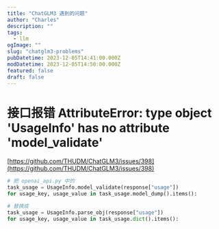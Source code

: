 ```yaml
---
title: "ChatGLM3 遇到的问题"
author: "Charles"
description: ""
tags:
  - llm
ogImage: ""
slug: "chatglm3-problems"
pubDatetime: 2023-12-05T14:41:00.000Z
modDatetime: 2023-12-05T14:50:00.000Z
featured: false
draft: false
---
```


# 接口报错 AttributeError: type object 'UsageInfo' has no attribute 'model_validate'
[https://github.com/THUDM/ChatGLM3/issues/398](https://github.com/THUDM/ChatGLM3/issues/398)
```python
# 把 openai_api.py 中的
task_usage = UsageInfo.model_validate(response["usage"])
for usage_key, usage_value in task_usage.model_dump().items():

# 替换成
task_usage = UsageInfo.parse_obj(response["usage"])
for usage_key, usage_value in task_usage.dict().items():
```
